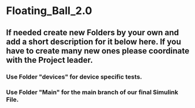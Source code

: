 # Floating_Ball_2.0

## If needed create new Folders by your own and add a short description for it below here. If you have to create many new ones please coordinate with the Project leader.

### Use Folder "devices" for device specific tests.
### Use Folder "Main" for the main branch of our final Simulink File.
